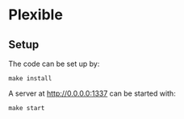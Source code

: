 # Plexible

## Setup

The code can be set up by:

    make install

A server at http://0.0.0.0:1337 can be started with:

    make start
